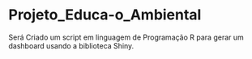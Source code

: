 # Projeto_Educa-o_Ambiental
Será Criado um script em linguagem de Programação R para gerar um dashboard usando a biblioteca Shiny.

